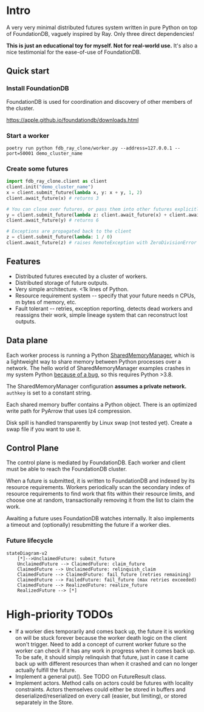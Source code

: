 # Intro

A very very minimal distributed futures system written in pure Python on top of FoundationDB, vaguely inspired by Ray. Only three direct dependencies!

**This is just an educational toy for myself. Not for real-world use.** It's also a nice testimonial for the ease-of-use of FoundationDB.

## Quick start

### Install FoundationDB

FoundationDB is used for coordination and discovery of other members of the cluster.

https://apple.github.io/foundationdb/downloads.html

### Start a worker

`poetry run python fdb_ray_clone/worker.py --address=127.0.0.1 --port=50001 demo_cluster_name`

### Create some futures

```python
import fdb_ray_clone.client as client
client.init("demo_cluster_name")
x = client.submit_future(lambda x, y: x + y, 1, 2)
client.await_future(x) # returns 3

# You can close over futures, or pass them into other futures explicitly.
y = client.submit_future(lambda z: client.await_future(x) + client.await_future(z), x)
client.await_future(y) # returns 6

# Exceptions are propagated back to the client
z = client.submit_future(lambda: 1 / 0)
client.await_future(z) # raises RemoteException with ZeroDivisionError and traceback from worker
```

## Features

- Distributed futures executed by a cluster of workers.
- Distributed storage of future outputs.
- Very simple architecture. <1k lines of Python.
- Resource requirement system -- specify that your future needs n CPUs, m bytes of memory, etc.
- Fault tolerant -- retries, exception reporting, detects dead workers and reassigns their work, simple lineage system that can reconstruct lost outputs.

## Data plane

Each worker process is running a Python [SharedMemoryManager](https://docs.python.org/3/library/multiprocessing.shared_memory.html#multiprocessing.managers.SharedMemoryManager), which is a lightweight way to share memory between Python processes over a network. The hello world of SharedMemoryManager examples crashes in my system Python [because of a bug](https://stackoverflow.com/questions/59172691/why-do-we-get-a-nameerror-when-trying-to-use-the-sharedmemorymanager-python-3-8), so this requires Python >3.8.

The SharedMemoryManager configuration **assumes a private network.** `authkey` is set to a constant string.

Each shared memory buffer contains a Python object. There is an optimized write path for PyArrow that uses lz4 compression.

Disk spill is handled transparently by Linux swap (not tested yet). Create a swap file if you want to use it.

## Control Plane

The control plane is mediated by FoundationDB. Each worker and client must be able to reach the FoundationDB cluster.

When a future is submitted, it is written to FoundationDB and indexed by its resource requirements. Workers periodically scan the secondary index of resource requirements to find work that fits within their resource limits, and choose one at random, transactionally removing it from the list to claim the work.

Awaiting a future uses FoundationDB watches internally. It also implements a timeout and (optionally) resubmitting the future if a worker dies.

### Future lifecycle

```mermaid
stateDiagram-v2
    [*]-->UnclaimedFuture: submit_future
    UnclaimedFuture --> ClaimedFuture: claim_future
    ClaimedFuture --> UnclaimedFuture: relinquish_claim
    ClaimedFuture --> ClaimedFuture: fail_future (retries remaining)
    ClaimedFuture --> FailedFuture: fail_future (max retries exceeded)
    ClaimedFuture --> RealizedFuture: realize_future
    RealizedFuture --> [*]
```

# High-priority TODOs

- If a worker dies temporarily and comes back up, the future it is working on will be stuck forever because the worker death logic on the client won't trigger. Need to add a concept of current worker future so the worker can check if it has any work in progress when it comes back up. To be safe, it should simply relinquish that future, just in case it came back up with different resources than when it crashed and can no longer actually fulfill the future.
- Implement a general put(). See TODO on FutureResult class.
- Implement actors. Method calls on actors could be futures with locality constraints. Actors themselves could either be stored in buffers and deserialized/reserialized on every call (easier, but limiting), or stored separately in the Store.
